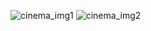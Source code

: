 
![cinema_img1](https://user-images.githubusercontent.com/54988806/144933414-90f45f45-4332-48c9-8606-02f216fdcaea.JPG)
![cinema_img2](https://user-images.githubusercontent.com/54988806/144933539-ff1db25d-c237-40f8-860d-e648c1a7aa27.JPG)
